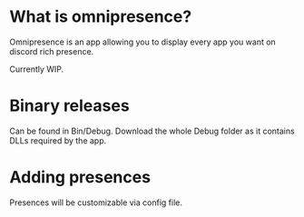 # What is omnipresence?
Omnipresence is an app allowing you to display every app you want on discord rich presence.

Currently WIP.

# Binary releases
Can be found in Bin/Debug. Download the whole Debug folder as it contains DLLs required by the app.

# Adding presences
Presences will be customizable via config file.
